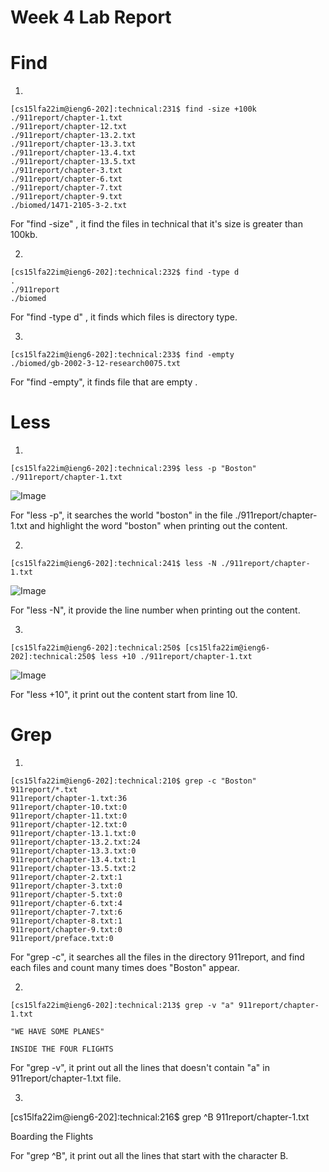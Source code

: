 # Week 4 Lab Report 

# Find

1. 
```
[cs15lfa22im@ieng6-202]:technical:231$ find -size +100k
./911report/chapter-1.txt
./911report/chapter-12.txt
./911report/chapter-13.2.txt
./911report/chapter-13.3.txt
./911report/chapter-13.4.txt
./911report/chapter-13.5.txt
./911report/chapter-3.txt
./911report/chapter-6.txt
./911report/chapter-7.txt
./911report/chapter-9.txt
./biomed/1471-2105-3-2.txt
```
For "find -size" , it find the files in technical that it's size is greater than 100kb. 

2. 
``` 
[cs15lfa22im@ieng6-202]:technical:232$ find -type d
.
./911report
./biomed
```
For "find -type d" , it finds which files is directory type. 

3. 
``` 
[cs15lfa22im@ieng6-202]:technical:233$ find -empty
./biomed/gb-2002-3-12-research0075.txt
```
For "find -empty", it finds file that are empty . 

# Less 

1. 
``` 
[cs15lfa22im@ieng6-202]:technical:239$ less -p "Boston" ./911report/chapter-1.txt
```
![Image](https://matttam2002.github.io/cse15l-lab-reports/Screenshot%20lab4_1.png)

For "less -p", it searches the world "boston" in the file ./911report/chapter-1.txt and highlight the word "boston" when printing out the content. 

2. 
``` 
[cs15lfa22im@ieng6-202]:technical:241$ less -N ./911report/chapter-1.txt
```
![Image](https://matttam2002.github.io/cse15l-lab-reports/Screenshot%20lab4_2.png)

For "less -N", it provide the line number when printing out the content.

3.

```
[cs15lfa22im@ieng6-202]:technical:250$ [cs15lfa22im@ieng6-202]:technical:250$ less +10 ./911report/chapter-1.txt
```
![Image](https://matttam2002.github.io/cse15l-lab-reports/Screenshot%20lab4_3%20.png)

For "less +10", it print out the content start from line 10. 

# Grep 

1. 
``` 
[cs15lfa22im@ieng6-202]:technical:210$ grep -c "Boston" 911report/*.txt
911report/chapter-1.txt:36
911report/chapter-10.txt:0
911report/chapter-11.txt:0
911report/chapter-12.txt:0
911report/chapter-13.1.txt:0
911report/chapter-13.2.txt:24
911report/chapter-13.3.txt:0
911report/chapter-13.4.txt:1
911report/chapter-13.5.txt:2
911report/chapter-2.txt:1
911report/chapter-3.txt:0
911report/chapter-5.txt:0
911report/chapter-6.txt:4
911report/chapter-7.txt:6
911report/chapter-8.txt:1
911report/chapter-9.txt:0
911report/preface.txt:0
```
For "grep -c", it searches all the files in the directory 911report, and find each files and count many times does "Boston" appear. 

2. 
```
[cs15lfa22im@ieng6-202]:technical:213$ grep -v "a" 911report/chapter-1.txt

"WE HAVE SOME PLANES"

INSIDE THE FOUR FLIGHTS

```
For "grep -v", it print out all the lines that doesn't contain "a" in 911report/chapter-1.txt file. 

3.


[cs15lfa22im@ieng6-202]:technical:216$ grep ^B 911report/chapter-1.txt

Boarding the Flights


For "grep ^B", it print out all the lines that start with the character B.


